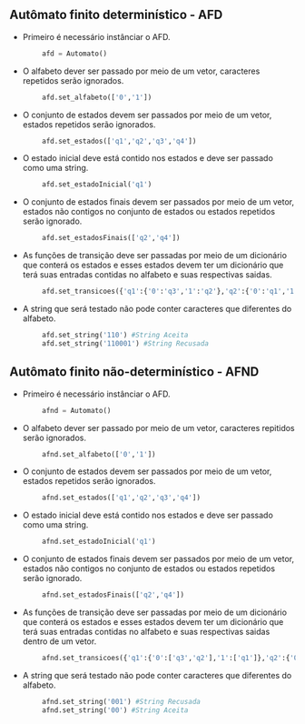 ## Autômato finito determinístico - AFD

- Primeiro é necessário instânciar o AFD.

```py
        afd = Automato()
```
- O alfabeto dever ser passado por meio de um vetor, caracteres repetidos serão ignorados.

```py
        afd.set_alfabeto(['0','1']) 
```
- O conjunto de estados devem ser passados por meio de um vetor, estados repetidos serão ignorados.

```py   
        afd.set_estados(['q1','q2','q3','q4'])
```
- O estado inicial deve está contido nos estados e deve ser passado como uma string.

```py
        afd.set_estadoInicial('q1')
```
- O conjunto de estados finais devem ser passados por meio de um vetor, estados não contigos no conjunto de estados ou estados repetidos serão ignorado.

```py   
        afd.set_estadosFinais(['q2','q4'])
```
- As funções de transição deve ser passadas por meio de um dicionário que conterá os estados e esses estados devem ter um dicionário que terá suas entradas contidas no alfabeto e suas respectivas saidas.

```py    
        afd.set_transicoes({'q1':{'0':'q3','1':'q2'},'q2':{'0':'q1','1':'q4'},'q3':{'0':'q2','1':'q4'},'q4':{'0':'q4','1':'q1'}}) 
```
- A string que será testado não pode conter caracteres que diferentes do alfabeto.

```py
        afd.set_string('110') #String Aceita
        afd.set_string('110001') #String Recusada
```

## Autômato finito não-determinístico - AFND

- Primeiro é necessário instânciar o AFD.

```py
        afnd = Automato()
```
- O alfabeto dever ser passado por meio de um vetor, caracteres repitidos serão ignorados.

```py
        afnd.set_alfabeto(['0','1']) 
```
- O conjunto de estados devem ser passados por meio de um vetor, estados repetidos serão ignorados.

```py   
        afnd.set_estados(['q1','q2','q3','q4'])
```
- O estado inicial deve está contido nos estados e deve ser passado como uma string.

```py
        afnd.set_estadoInicial('q1')
```
- O conjunto de estados finais devem ser passados por meio de um vetor, estados não contigos no conjunto de estados ou estados repetidos serão ignorado.

```py   
        afnd.set_estadosFinais(['q2','q4'])
```
- As funções de transição deve ser passadas por meio de um dicionário que conterá os estados e esses estados devem ter um dicionário que terá suas entradas contidas no alfabeto e suas respectivas saidas dentro de um vetor.

```py    
        afnd.set_transicoes({'q1':{'0':['q3','q2'],'1':['q1']},'q2':{'0':['q3','q2'],'1':['q1']},'q3':{'0':['q2','q3'],'1':['q1']}})  
```
- A string que será testado não pode conter caracteres que diferentes do alfabeto.

```py
        afnd.set_string('001') #String Recusada
        afnd.set_string('00') #String Aceita
```